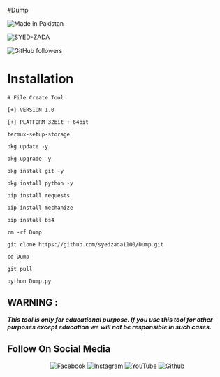 #Dump

![Made in Pakistan](https://img.shields.io/badge/MADE%20IN%20-PAKISTAN-green?style=for-the-badge&logo=appveyor)

![SYED-ZADA](https://img.shields.io/badge/SYED%20-ZADA-green?style=for-the-badge&logo=appveyor)

![GitHub followers](https://img.shields.io/github/followers/syedzada1100?style=for-the-badge)

# Installation 

```  
# File Create Tool 

[+] VERSION 1.0

[+] PLATFORM 32bit + 64bit

termux-setup-storage

pkg update -y

pkg upgrade -y

pkg install git -y

pkg install python -y

pip install requests

pip install mechanize

pip install bs4

rm -rf Dump

git clone https://github.com/syedzada1100/Dump.git

cd Dump

git pull 

python Dump.py

```
 
 
## WARNING : 
***This tool is only for educational purpose. If you use this tool for other purposes except education we will not be responsible in such cases.***
## Follow On Social Media
<p align="center">
<a href="https://www.facebook.com/syedshawaizshah655"><img title="Facebook" src="https://img.shields.io/badge/Facebook-white?style=for-the-badge&logo=facebook"></a>
<a href="https://www.instagram.com/syed_zada1100/"><img title="Instagram" src="https://img.shields.io/badge/INSTAGRAM-purple?style=for-the-badge&logo=instagram"></a>
<a href="https://youtube.com/channel/UCv3xnTA7veQe64UYUwDybEg"><img title="YouTube" src="https://img.shields.io/badge/YOUTUBE-red?style=for-the-badge&logo=YouTube"></a>
<a href="https://github.com/syedzada1100"><img title="Github" src="https://img.shields.io/badge/Github-SYED--ZADA-green?style=for-the-badge&logo=github"></a>
 
